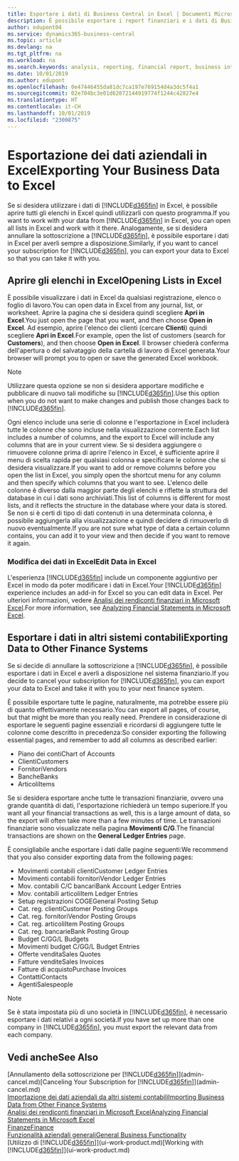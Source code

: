 ```yaml
---
title: Esportare i dati di Business Central in Excel | Documenti Microsoft
description: È possibile esportare i report finanziari e i dati di Business Intelligence da Business Central in Excel o aprire i dati di Business Central in Excel.
author: edupont04
ms.service: dynamics365-business-central
ms.topic: article
ms.devlang: na
ms.tgt_pltfrm: na
ms.workload: na
ms.search.keywords: analysis, reporting, financial report, business intelligence, BI, Excel
ms.date: 10/01/2019
ms.author: edupont
ms.openlocfilehash: 0e47446455da81dc7ca197e769154d4a3dc5f4a1
ms.sourcegitcommit: 02e704bc3e01d62072144919774f1244c42827e4
ms.translationtype: HT
ms.contentlocale: it-CH
ms.lasthandoff: 10/01/2019
ms.locfileid: "2300875"
---
```

# <a name="exporting-your-business-data-to-excel"></a><span data-ttu-id="62e85-103">Esportazione dei dati aziendali in Excel</span><span class="sxs-lookup"><span data-stu-id="62e85-103">Exporting Your Business Data to Excel</span></span>
<span data-ttu-id="62e85-104">Se si desidera utilizzare i dati di [!INCLUDE[d365fin](includes/d365fin_md.md)] in Excel, è possibile aprire tutti gli elenchi in Excel quindi utilizzarli con questo programma.</span><span class="sxs-lookup"><span data-stu-id="62e85-104">If you want to work with your data from [!INCLUDE[d365fin](includes/d365fin_md.md)] in Excel, you can open all lists in Excel and work with it there.</span></span> <span data-ttu-id="62e85-105">Analogamente, se si desidera annullare la sottoscrizione a [!INCLUDE[d365fin](includes/d365fin_md.md)], è possibile esportare i dati in Excel per averli sempre a disposizione.</span><span class="sxs-lookup"><span data-stu-id="62e85-105">Similarly, if you want to cancel your subscription for [!INCLUDE[d365fin](includes/d365fin_md.md)], you can export your data to Excel so that you can take it with you.</span></span>

## <a name="opening-lists-in-excel"></a><span data-ttu-id="62e85-106">Aprire gli elenchi in Excel</span><span class="sxs-lookup"><span data-stu-id="62e85-106">Opening Lists in Excel</span></span>
<span data-ttu-id="62e85-107">È possibile visualizzare i dati in Excel da qualsiasi registrazione, elenco o foglio di lavoro.</span><span class="sxs-lookup"><span data-stu-id="62e85-107">You can open data in Excel from any journal, list, or worksheet.</span></span> <span data-ttu-id="62e85-108">Aprire la pagina che si desidera quindi scegliere **Apri in Excel**.</span><span class="sxs-lookup"><span data-stu-id="62e85-108">You just open the page that you want, and then choose **Open in Excel**.</span></span> <span data-ttu-id="62e85-109">Ad esempio, aprire l'elenco dei clienti (cercare **Clienti**) quindi scegliere **Apri in Excel**.</span><span class="sxs-lookup"><span data-stu-id="62e85-109">For example, open the list of customers (search for **Customers**), and then choose **Open in Excel**.</span></span> <span data-ttu-id="62e85-110">Il browser chiederà conferma dell'apertura o del salvataggio della cartella di lavoro di Excel generata.</span><span class="sxs-lookup"><span data-stu-id="62e85-110">Your browser will prompt you to open or save the generated Excel workbook.</span></span>  

> [!NOTE]
> <span data-ttu-id="62e85-111">Utilizzare questa opzione se non si desidera apportare modifiche e pubblicare di nuovo tali modifiche su [!INCLUDE[d365fin](includes/d365fin_md.md)].</span><span class="sxs-lookup"><span data-stu-id="62e85-111">Use this option when you do not want to make changes and publish those changes back to [!INCLUDE[d365fin](includes/d365fin_md.md)].</span></span>  

<span data-ttu-id="62e85-112">Ogni elenco include una serie di colonne e l'esportazione in Excel includerà tutte le colonne che sono incluse nella visualizzazione corrente.</span><span class="sxs-lookup"><span data-stu-id="62e85-112">Each list includes a number of columns, and the export to Excel will include any columns that are in your current view.</span></span> <span data-ttu-id="62e85-113">Se si desidera aggiungere o rimuovere colonne prima di aprire l'elenco in Excel, è sufficiente aprire il menu di scelta rapida per qualsiasi colonna e specificare le colonne che si desidera visualizzare.</span><span class="sxs-lookup"><span data-stu-id="62e85-113">If you want to add or remove columns before you open the list in Excel, you simply open the shortcut menu for any column and then specify which columns that you want to see.</span></span> <span data-ttu-id="62e85-114">L'elenco delle colonne è diverso dalla maggior parte degli elenchi e riflette la struttura del database in cui i dati sono archiviati.</span><span class="sxs-lookup"><span data-stu-id="62e85-114">This list of columns is different for most lists, and it reflects the structure in the database where your data is stored.</span></span> <span data-ttu-id="62e85-115">Se non si è certi di tipo di dati contenuti in una determinata colonna, è possibile aggiungerla alla visualizzazione e quindi decidere di rimuoverlo di nuovo eventualmente.</span><span class="sxs-lookup"><span data-stu-id="62e85-115">If you are not sure what type of data a certain column contains, you can add it to your view and then decide if you want to remove it again.</span></span>  

### <a name="edit-data-in-excel"></a><span data-ttu-id="62e85-116">Modifica dei dati in Excel</span><span class="sxs-lookup"><span data-stu-id="62e85-116">Edit Data in Excel</span></span>
<span data-ttu-id="62e85-117">L'esperienza [!INCLUDE[d365fin](includes/d365fin_md.md)] include un componente aggiuntivo per Excel in modo da poter modificare i dati in Excel.</span><span class="sxs-lookup"><span data-stu-id="62e85-117">Your [!INCLUDE[d365fin](includes/d365fin_md.md)] experience includes an add-in for Excel so you can edit data in Excel.</span></span> <span data-ttu-id="62e85-118">Per ulteriori informazioni, vedere [Analisi dei rendiconti finanziari in Microsoft Excel](finance-analyze-excel.md).</span><span class="sxs-lookup"><span data-stu-id="62e85-118">For more information, see [Analyzing Financial Statements in Microsoft Excel](finance-analyze-excel.md).</span></span>  

## <a name="exporting-data-to-other-finance-systems"></a><span data-ttu-id="62e85-119">Esportare i dati in altri sistemi contabili</span><span class="sxs-lookup"><span data-stu-id="62e85-119">Exporting Data to Other Finance Systems</span></span>
<span data-ttu-id="62e85-120">Se si decide di annullare la sottoscrizione a [!INCLUDE[d365fin](includes/d365fin_md.md)], è possibile esportare i dati in Excel e averli a disposizione nel sistema finanziario.</span><span class="sxs-lookup"><span data-stu-id="62e85-120">If you decide to cancel your subscription for [!INCLUDE[d365fin](includes/d365fin_md.md)], you can export your data to Excel and take it with you to your next finance system.</span></span>  

<span data-ttu-id="62e85-121">È possibile esportare tutte le pagine, naturalmente, ma potrebbe essere più di quanto effettivamente necessario.</span><span class="sxs-lookup"><span data-stu-id="62e85-121">You can export all pages, of course, but that might be more than you really need.</span></span> <span data-ttu-id="62e85-122">Prendere in considerazione di esportare le seguenti pagine essenziali e ricordarsi di aggiungere tutte le colonne come descritto in precedenza:</span><span class="sxs-lookup"><span data-stu-id="62e85-122">So consider exporting the following essential pages, and remember to add all columns as described earlier:</span></span>  

* <span data-ttu-id="62e85-123">Piano dei conti</span><span class="sxs-lookup"><span data-stu-id="62e85-123">Chart of Accounts</span></span>  
* <span data-ttu-id="62e85-124">Clienti</span><span class="sxs-lookup"><span data-stu-id="62e85-124">Customers</span></span>  
* <span data-ttu-id="62e85-125">Fornitori</span><span class="sxs-lookup"><span data-stu-id="62e85-125">Vendors</span></span>  
* <span data-ttu-id="62e85-126">Banche</span><span class="sxs-lookup"><span data-stu-id="62e85-126">Banks</span></span>  
* <span data-ttu-id="62e85-127">Articoli</span><span class="sxs-lookup"><span data-stu-id="62e85-127">Items</span></span>  

<span data-ttu-id="62e85-128">Se si desidera esportare anche tutte le transazioni finanziarie, ovvero una grande quantità di dati, l'esportazione richiederà un tempo superiore.</span><span class="sxs-lookup"><span data-stu-id="62e85-128">If you want all your financial transactions as well, this is a large amount of data, so the export will often take more than a few minutes of time.</span></span> <span data-ttu-id="62e85-129">Le transazioni finanziarie sono visualizzate nella pagina **Movimenti C/G**.</span><span class="sxs-lookup"><span data-stu-id="62e85-129">The financial transactions are shown on the **General Ledger Entries** page.</span></span>  

<span data-ttu-id="62e85-130">È consigliabile anche esportare i dati dalle pagine seguenti:</span><span class="sxs-lookup"><span data-stu-id="62e85-130">We recommend that you also consider exporting data from the following pages:</span></span>  

* <span data-ttu-id="62e85-131">Movimenti contabili clienti</span><span class="sxs-lookup"><span data-stu-id="62e85-131">Customer Ledger Entries</span></span>  
* <span data-ttu-id="62e85-132">Movimenti contabili fornitori</span><span class="sxs-lookup"><span data-stu-id="62e85-132">Vendor Ledger Entries</span></span>  
* <span data-ttu-id="62e85-133">Mov. contabili C/C bancari</span><span class="sxs-lookup"><span data-stu-id="62e85-133">Bank Account Ledger Entries</span></span>  
* <span data-ttu-id="62e85-134">Mov. contabili articoli</span><span class="sxs-lookup"><span data-stu-id="62e85-134">Item Ledger Entries</span></span>  
* <span data-ttu-id="62e85-135">Setup registrazioni COGE</span><span class="sxs-lookup"><span data-stu-id="62e85-135">General Posting Setup</span></span>  
* <span data-ttu-id="62e85-136">Cat. reg. clienti</span><span class="sxs-lookup"><span data-stu-id="62e85-136">Customer Posting Groups</span></span>  
* <span data-ttu-id="62e85-137">Cat. reg. fornitori</span><span class="sxs-lookup"><span data-stu-id="62e85-137">Vendor Posting Groups</span></span>  
* <span data-ttu-id="62e85-138">Cat. reg. articoli</span><span class="sxs-lookup"><span data-stu-id="62e85-138">Item Posting Groups</span></span>  
* <span data-ttu-id="62e85-139">Cat. reg. bancarie</span><span class="sxs-lookup"><span data-stu-id="62e85-139">Bank Posting Group</span></span>  
* <span data-ttu-id="62e85-140">Budget C/G</span><span class="sxs-lookup"><span data-stu-id="62e85-140">G/L Budgets</span></span>  
* <span data-ttu-id="62e85-141">Movimenti budget C/G</span><span class="sxs-lookup"><span data-stu-id="62e85-141">G/L Budget Entries</span></span>  
* <span data-ttu-id="62e85-142">Offerte vendita</span><span class="sxs-lookup"><span data-stu-id="62e85-142">Sales Quotes</span></span>  
* <span data-ttu-id="62e85-143">Fatture vendite</span><span class="sxs-lookup"><span data-stu-id="62e85-143">Sales Invoices</span></span>  
* <span data-ttu-id="62e85-144">Fatture di acquisto</span><span class="sxs-lookup"><span data-stu-id="62e85-144">Purchase Invoices</span></span>  
* <span data-ttu-id="62e85-145">Contatti</span><span class="sxs-lookup"><span data-stu-id="62e85-145">Contacts</span></span>  
* <span data-ttu-id="62e85-146">Agenti</span><span class="sxs-lookup"><span data-stu-id="62e85-146">Salespeople</span></span>  

> [!NOTE]  
>   <span data-ttu-id="62e85-147">Se è stata impostata più di uno società in [!INCLUDE[d365fin](includes/d365fin_md.md)], è necessario esportare i dati relativi a ogni società.</span><span class="sxs-lookup"><span data-stu-id="62e85-147">If you have set up more than one company in [!INCLUDE[d365fin](includes/d365fin_md.md)], you must export the relevant data from each company.</span></span>

## <a name="see-also"></a><span data-ttu-id="62e85-148">Vedi anche</span><span class="sxs-lookup"><span data-stu-id="62e85-148">See Also</span></span>
<span data-ttu-id="62e85-149">[Annullamento della sottoscrizione per [!INCLUDE[d365fin](includes/d365fin_md.md)]](admin-cancel.md)</span><span class="sxs-lookup"><span data-stu-id="62e85-149">[Canceling Your Subscription for [!INCLUDE[d365fin](includes/d365fin_md.md)]](admin-cancel.md)</span></span>  
[<span data-ttu-id="62e85-150">Importazione dei dati aziendali da altri sistemi contabili</span><span class="sxs-lookup"><span data-stu-id="62e85-150">Importing Business Data from Other Finance Systems</span></span>](across-import-data-configuration-packages.md)  
[<span data-ttu-id="62e85-151">Analisi dei rendiconti finanziari in Microsoft Excel</span><span class="sxs-lookup"><span data-stu-id="62e85-151">Analyzing Financial Statements in Microsoft Excel</span></span>](finance-analyze-excel.md)  
[<span data-ttu-id="62e85-152">Finanze</span><span class="sxs-lookup"><span data-stu-id="62e85-152">Finance</span></span>](finance.md)  
[<span data-ttu-id="62e85-153">Funzionalità aziendali generali</span><span class="sxs-lookup"><span data-stu-id="62e85-153">General Business Functionality</span></span>](ui-across-business-areas.md)  
<span data-ttu-id="62e85-154">[Utilizzo di [!INCLUDE[d365fin](includes/d365fin_md.md)]](ui-work-product.md)</span><span class="sxs-lookup"><span data-stu-id="62e85-154">[Working with [!INCLUDE[d365fin](includes/d365fin_md.md)]](ui-work-product.md)</span></span>  
